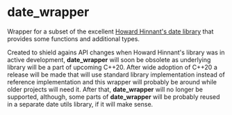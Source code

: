 # date_wrapper
Wrapper for a subset of the excellent [Howard Hinnant's date library](https://github.com/HowardHinnant/date) that provides some functions and additional types.

Created to shield agains API changes when Howard Hinnant's library was in active development, **date_wrapper** will soon be obsolete as underlying library will be a part of upcoming C++20. After wide adoption of C++20 a release will be made that will use standard library implementation instead of reference implementation and this wrapper will probably be around while older projects will need it. After that, **date_wrapper** will no longer be supported, although, some parts of **date_wrapper** will be probably reused in a separate date utils library, if it will make sense.

